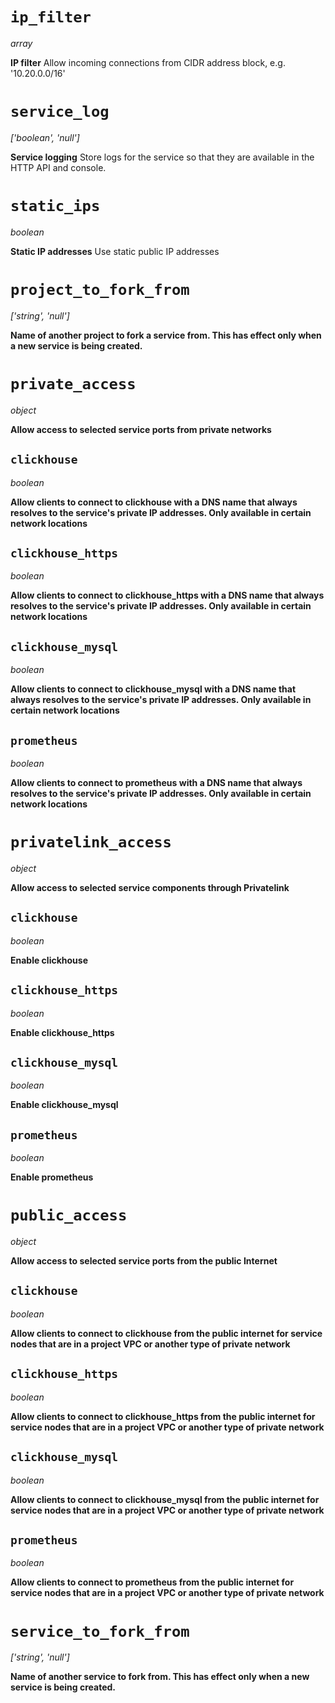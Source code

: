# `ip_filter`

*array*

**IP filter** Allow incoming connections from CIDR address block, e.g.
\'10.20.0.0/16\'

# `service_log`

*\[\'boolean\', \'null\'\]*

**Service logging** Store logs for the service so that they are
available in the HTTP API and console.

# `static_ips`

*boolean*

**Static IP addresses** Use static public IP addresses

# `project_to_fork_from`

*\['string\', \'null\'\]*

**Name of another project to fork a service from. This has effect only
when a new service is being created.**

# `private_access`

*object*

**Allow access to selected service ports from private networks**

## `clickhouse`

*boolean*

**Allow clients to connect to clickhouse with a DNS name that always
resolves to the service's private IP addresses. Only available in
certain network locations**

## `clickhouse_https`

*boolean*

**Allow clients to connect to clickhouse_https with a DNS name that
always resolves to the service's private IP addresses. Only available
in certain network locations**

## `clickhouse_mysql`

*boolean*

**Allow clients to connect to clickhouse_mysql with a DNS name that
always resolves to the service's private IP addresses. Only available
in certain network locations**

## `prometheus`

*boolean*

**Allow clients to connect to prometheus with a DNS name that always
resolves to the service's private IP addresses. Only available in
certain network locations**

# `privatelink_access`

*object*

**Allow access to selected service components through Privatelink**

## `clickhouse`

*boolean*

**Enable clickhouse**

## `clickhouse_https`

*boolean*

**Enable clickhouse_https**

## `clickhouse_mysql`

*boolean*

**Enable clickhouse_mysql**

## `prometheus`

*boolean*

**Enable prometheus**

# `public_access`

*object*

**Allow access to selected service ports from the public Internet**

## `clickhouse`

*boolean*

**Allow clients to connect to clickhouse from the public internet for
service nodes that are in a project VPC or another type of private
network**

## `clickhouse_https`

*boolean*

**Allow clients to connect to clickhouse_https from the public internet
for service nodes that are in a project VPC or another type of private
network**

## `clickhouse_mysql`

*boolean*

**Allow clients to connect to clickhouse_mysql from the public internet
for service nodes that are in a project VPC or another type of private
network**

## `prometheus`

*boolean*

**Allow clients to connect to prometheus from the public internet for
service nodes that are in a project VPC or another type of private
network**

# `service_to_fork_from`

*\['string\', \'null\'\]*

**Name of another service to fork from. This has effect only when a new
service is being created.**

